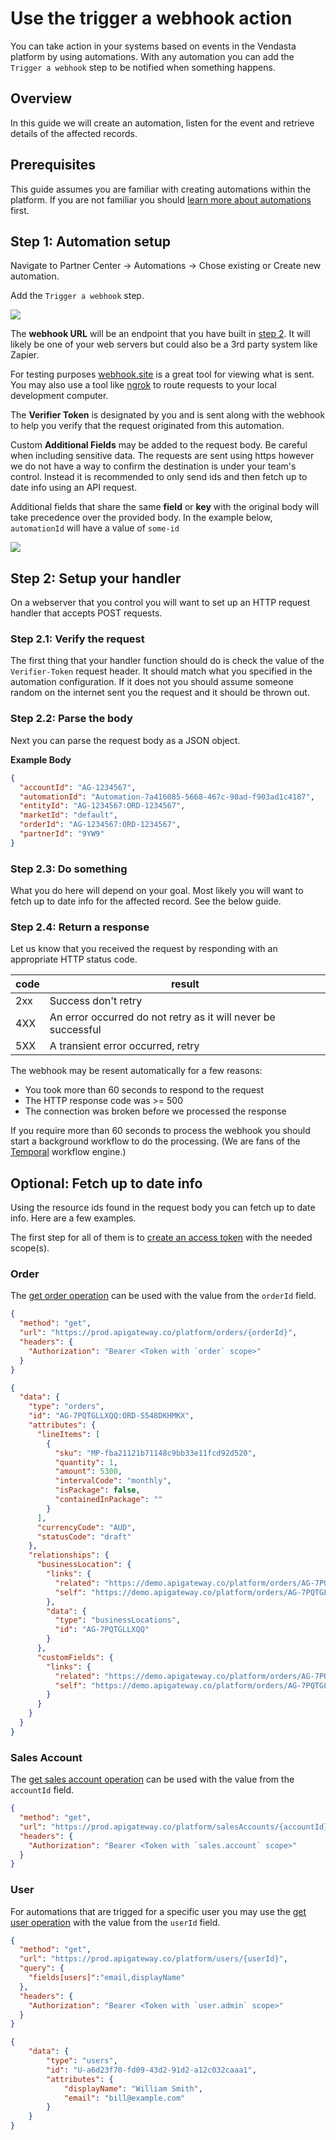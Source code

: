 # Use the trigger a webhook action

You can take action in your systems based on events in the Vendasta platform by using automations. With any automation you can add the `Trigger a webhook` step to be notified when something happens. 

## Overview

In this guide we will create an automation, listen for the event and retrieve details of the affected records.

## Prerequisites

This guide assumes you are familiar with creating automations within the platform. If you are not familiar you should [learn more about automations](https://support.vendasta.com/hc/en-us/sections/4406950706583-Automations) first.


## Step 1: Automation setup

Navigate to Partner Center &rarr; Automations &rarr; Chose existing or Create new automation.

Add the `Trigger a webhook` step.

![](webhookAddPart1.png)

The **webhook URL** will be an endpoint that you have built in [step 2](#step-2-setup-your-handler). It will likely be one of your web servers but could also be a 3rd party system like Zapier. 

For testing purposes [webhook.site](https://webhook.site/) is a great tool for viewing what is sent. You may also use a tool like [ngrok](https://ngrok.com/) to route requests to your local development computer.

The **Verifier Token** is designated by you and is sent along with the webhook to help you verify that the request originated from this automation.

Custom **Additional Fields** may be added to the request body. Be careful when including sensitive data. The requests are sent using https however we do not have a way to confirm the destination is under your team's control. Instead it is recommended to only send ids and then fetch up to date info using an API request. 

Additional fields that share the same **field** or **key** with the original body will take precedence over the provided body. In the example below, `automationId` will have a value of `some-id`

![](webhookAddPart2.png)

## Step 2: Setup your handler

On a webserver that you control you will want to set up an HTTP request handler that accepts POST requests.

### Step 2.1: Verify the request

The first thing that your handler function should do is check the value of the `Verifier-Token` request header. It should match what you specified in the automation configuration. If it does not you should assume someone random on the internet sent you the request and it should be thrown out. 

### Step 2.2: Parse the body

Next you can parse the request body as a JSON object.

**Example Body**
```json
{
  "accountId": "AG-1234567",
  "automationId": "Automation-7a416085-5668-467c-98ad-f903ad1c4187",
  "entityId": "AG-1234567:ORD-1234567",
  "marketId": "default",
  "orderId": "AG-1234567:ORD-1234567",
  "partnerId": "9YW9"
}
```


### Step 2.3: Do something

What you do here will depend on your goal. Most likely you will want to fetch up to date info for the affected record. See the below guide.

### Step 2.4: Return a response

Let us know that you received the request by responding with an appropriate HTTP status code. 


| code  | result  |
|-------|---------|
| 2xx | Success don't retry |
| 4XX | An error occurred do not retry as it will never be successful |
| 5XX | A transient error occurred, retry  |


The webhook may be resent automatically for a few reasons:
- You took more than 60 seconds to respond to the request
- The HTTP response code was >= 500
- The connection was broken before we processed the response

If you require more than 60 seconds to process the webhook you should start a background workflow to do the processing. (We are fans of the [Temporal](https://www.temporal.io/) workflow engine.)


## Optional: Fetch up to date info

Using the resource ids found in the request body you can fetch up to date info. Here are a few examples.

The first step for all of them is to [create an access token](../../Authorization/CallingAPIs.md) with the needed scope(s).

### Order

The [get order operation](../../../openapi/platform/platform.yaml/paths/~1orders~1{id}/get) can be used with the value from the `orderId` field.

<!--
type: tab
title: Example Request
-->

```json http
{
  "method": "get",
  "url": "https://prod.apigateway.co/platform/orders/{orderId}",
  "headers": {
    "Authorization": "Bearer <Token with `order` scope>"
  }
}
```

<!--
type: tab
title: Response
-->
```json
{
  "data": {
    "type": "orders",
    "id": "AG-7PQTGLLXQQ:ORD-S548DKHMKX",
    "attributes": {
      "lineItems": [
        {
          "sku": "MP-fba21121b71148c9bb33e11fcd92d520",
          "quantity": 1,
          "amount": 5300,
          "intervalCode": "monthly",
          "isPackage": false,
          "containedInPackage": ""
        }
      ],
      "currencyCode": "AUD",
      "statusCode": "draft"
    },
    "relationships": {
      "businessLocation": {
        "links": {
          "related": "https://demo.apigateway.co/platform/orders/AG-7PQTGLLXQQ:ORD-S548DKHMKX/businessLocation",
          "self": "https://demo.apigateway.co/platform/orders/AG-7PQTGLLXQQ:ORD-S548DKHMKX/relationships/businessLocation"
        },
        "data": {
          "type": "businessLocations",
          "id": "AG-7PQTGLLXQQ"
        }
      },
      "customFields": {
        "links": {
          "related": "https://demo.apigateway.co/platform/orders/AG-7PQTGLLXQQ:ORD-S548DKHMKX/customFields",
          "self": "https://demo.apigateway.co/platform/orders/AG-7PQTGLLXQQ:ORD-S548DKHMKX/relationships/customFields"
        }
      }
    }
  }
}
```
<!-- type: tab-end -->

### Sales Account

The [get sales account operation](../../../openapi/platform/platform.yaml/paths/~1salesAccounts~1{id}/get) can be used with the value from the `accountId` field.

```json http
{
  "method": "get",
  "url": "https://prod.apigateway.co/platform/salesAccounts/{accountId}",
  "headers": {
    "Authorization": "Bearer <Token with `sales.account` scope>"
  }
}
```

### User

For automations that are trigged for a specific user you may use the [get user operation](../../../openapi/platform/platform.yaml/paths/~1users~1{id}/get) with the value from the `userId` field.

<!--
type: tab
title: Example Request
-->

```json http
{
  "method": "get",
  "url": "https://prod.apigateway.co/platform/users/{userId}",
  "query": {
    "fields[users]":"email,displayName"
  },
  "headers": {
    "Authorization": "Bearer <Token with `user.admin` scope>"
  }
}
```

<!--
type: tab
title: Response
-->
```json
{
    "data": {
        "type": "users",
        "id": "U-a6d23f70-fd09-43d2-91d2-a12c032caaa1",
        "attributes": {
            "displayName": "William Smith",
            "email": "bill@example.com"
        }
    }
}
```
<!-- type: tab-end -->
